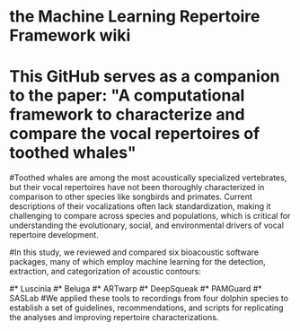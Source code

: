 # the Machine Learning Repertoire Framework wiki

# This GitHub serves as a companion to the paper: "A computational framework to characterize and compare the vocal repertoires of toothed whales"


#Toothed whales are among the most acoustically specialized vertebrates, but their vocal repertoires have not been thoroughly characterized in comparison to other species like songbirds and primates. Current descriptions of their vocalizations often lack standardization, making it challenging to compare across species and populations, which is critical for understanding the evolutionary, social, and environmental drivers of vocal repertoire development.

#In this study, we reviewed and compared six bioacoustic software packages, many of which employ machine learning for the detection, extraction, and categorization of acoustic contours:

#* Luscinia
#* Beluga
#* ARTwarp
#* DeepSqueak
#* PAMGuard
#* SASLab
#We applied these tools to recordings from four dolphin species to establish a set of guidelines, recommendations, and scripts for replicating the analyses and improving repertoire characterizations.

